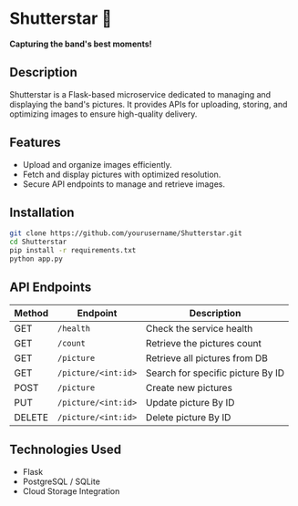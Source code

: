 # Shutterstar 📸  
**Capturing the band's best moments!**  

## Description  
Shutterstar is a Flask-based microservice dedicated to managing and displaying the band's pictures. It provides APIs for uploading, storing, and optimizing images to ensure high-quality delivery.  

## Features  
- Upload and organize images efficiently.  
- Fetch and display pictures with optimized resolution.  
- Secure API endpoints to manage and retrieve images.  

## Installation  
```bash
git clone https://github.com/yourusername/Shutterstar.git
cd Shutterstar
pip install -r requirements.txt
python app.py
```
## API Endpoints 

| Method | Endpoint       | Description               |
|--------|--------------|---------------------------|
| GET    | `/health`    | Check the service health   |
| GET    | `/count` | Retrieve the pictures count |
| GET   | `/picture`    | Retrieve all pictures from DB  |
| GET | `/picture/<int:id>` | Search for specific picture By ID |
| POST | `/picture` | Create new pictures |
| PUT | `/picture/<int:id>` | Update picture By ID |
| DELETE | `/picture/<int:id>` | Delete picture By ID | 


## Technologies Used
- Flask
- PostgreSQL / SQLite
- Cloud Storage Integration

